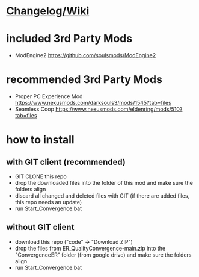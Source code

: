 # [Changelog/Wiki](https://docs.google.com/spreadsheets/d/1cLGpEeVsGHx00jae8_SdM3i4xDDLz1BxHn5Na09YOF0/edit?usp=sharing)

# included 3rd Party Mods

- ModEngine2 https://github.com/soulsmods/ModEngine2

# recommended 3rd Party Mods

- Proper PC Experience Mod https://www.nexusmods.com/darksouls3/mods/1545?tab=files
- Seamless Coop https://www.nexusmods.com/eldenring/mods/510?tab=files

# how to install

## with GIT client (recommended)

- GIT CLONE this repo
- drop the downloaded files into the folder of this mod and make sure the folders align
- discard all changed and deleted files with GIT (if there are added files, this repo needs an update)
- run Start_Convergence.bat

## without GIT client

- download this repo ("code" -> "Download ZIP")
- drop the files from ER_QualityConvergence-main.zip into the "ConvergenceER" folder (from google drive) and make sure the folders align
- run Start_Convergence.bat
